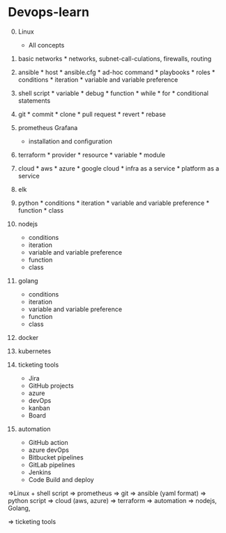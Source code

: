 # Devops-learn

0. Linux 
    - All concepts

1. basic networks
       * networks, subnet-call-culations, firewalls, routing

2. ansible
       * host
       * ansible.cfg
       * ad-hoc command
       * playbooks
       * roles
       * conditions
       * iteration
       * variable and variable preference

3. shell script
       * variable
       * debug
       * function
       * while
       * for
       * conditional statements
   
4. git
       * commit
       * clone
       * pull request
       * revert
       * rebase

5. prometheus Grafana
   * installation and configuration
   
6. terraform
       * provider
       * resource
       * variable
       * module

7. cloud 
        * aws 
        * azure
        * google cloud
           * infra as a service
           * platform as a service

8. elk 

9. python
       * conditions
       * iteration
       * variable and variable preference
       * function
       * class
  
10. nodejs
       * conditions
       * iteration
       * variable and variable preference
       * function
       * class

11. golang
       * conditions
       * iteration
       * variable and variable preference
       * function
       * class

12. docker
      
13. kubernetes
      
14. ticketing tools 
       * Jira 
       * GitHub projects 
       * azure 
       * devOps 
       * kanban 
       * Board
   
15. automation
       * GitHub action
       * azure devOps
       * Bitbucket pipelines
       * GitLab pipelines
       * Jenkins
       * Code Build and deploy


=>Linux + shell script => prometheus => git => ansible (yaml format) => python script => cloud (aws, azure) => terraform => automation => nodejs, Golang, 

=> ticketing tools
